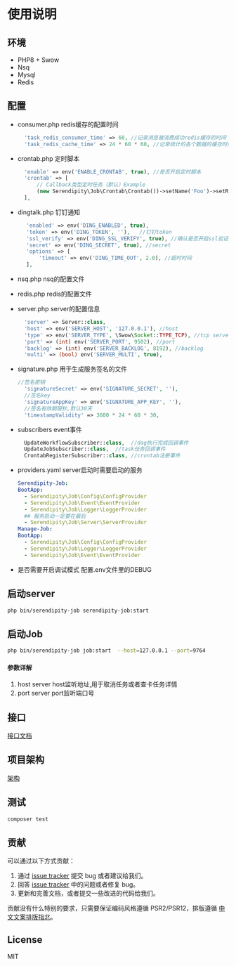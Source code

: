# 使用说明
## 环境

* PHP8 + Swow
* Nsq
* Mysql
* Redis

## 配置

* consumer.php  redis缓存的配置时间
  ```php
    'task_redis_consumer_time' => 60, //记录消息被消费成功redis缓存的时间
    'task_redis_cache_time' => 24 * 60 * 60, //记录统计的各个数据的缓存时间
  ```
* crontab.php  定时脚本
  ```php
    'enable' => env('ENABLE_CRONTAB', true), //是否开启定时脚本
    'crontab' => [
        // Callback类型定时任务（默认）Example
        (new Serendipity\Job\Crontab\Crontab())->setName('Foo')->setRule('*/5 * * * *')->setCallback([EchoCrontab::class, 'execute'])->setMemo('这是一个示例的定时任务'), //crontab
    ],
  ```
*  dingtalk.php  钉钉通知
  ```php
        'enabled' => env('DING_ENABLED', true),
        'token' => env('DING_TOKEN', ''),   //钉钉token
        'ssl_verify' => env('DING_SSL_VERIFY', true), //确认是否开启ssl验证
        'secret' => env('DING_SECRET', true), //secret 
        'options' => [
            'timeout' => env('DING_TIME_OUT', 2.0), //超时时间
        ],
  ```
* nsq.php nsq的配置文件

* redis.php redis的配置文件

* server.php server的配置信息
  ```php
    'server' => Server::class,
    'host' => env('SERVER_HOST', '127.0.0.1'), //host
    'type' => env('SERVER_TYPE', \Swow\Socket::TYPE_TCP), //tcp server
    'port' => (int) env('SERVER_PORT', 9502), //port
    'backlog' => (int) env('SERVER_BACKLOG', 8192), //backlog
    'multi' => (bool) env('SERVER_MULTI', true),
  ```
* signature.php 用于生成服务签名的文件  
  ```php
  //签名密钥
    'signatureSecret' => env('SIGNATURE_SECRET', ''),
    //签名key
    'signatureAppKey' => env('SIGNATURE_APP_KEY', ''),
    //签名有效期限秒,默认30天
    'timestampValidity' => 3600 * 24 * 60 * 30,
  ```  
* subscribers event事件  
  ```php
    UpdateWorkflowSubscriber::class,  //dag执行完成回调事件
    UpdateJobSubscriber::class,  //task任务回调事件
    CrontabRegisterSubscriber::class, //crontab注册事件
* providers.yaml server启动时需要启动的服务
  ```yaml
  Serendipity-Job:
  BootApp:
    - Serendipity\Job\Config\ConfigProvider
    - Serendipity\Job\Event\EventProvider
    - Serendipity\Job\Logger\LoggerProvider
    ## 服务启动一定要在最后
    - Serendipity\Job\Server\ServerProvider
  Manage-Job:
  BootApp:
    - Serendipity\Job\Config\ConfigProvider
    - Serendipity\Job\Logger\LoggerProvider
    - Serendipity\Job\Event\EventProvider
  ```
* 是否需要开启调试模式 配置.env文件里的DEBUG
##  启动server
```bash
php bin/serendipity-job serendipity-job:start
```
## 启动Job
```bash
php bin/serendipity-job job:start  --host=127.0.0.1 --port=9764
```
 #### 参数详解
   1. host server host监听地址,用于取消任务或者查卡任务详情
   2. port server port监听端口号
## 接口
[接口文档](API.md)

## 项目架构
[架构](Serendipity-Job.png)

## 测试

```bash
composer test
```
## 贡献

可以通过以下方式贡献：

1. 通过 [issue tracker](https://github.com/SerendipitySwow/Serendipity-job/issues) 提交 bug 或者建议给我们。
2. 回答 [issue tracker](https://github.com/SerendipitySwow/Serendipity-job/issues) 中的问题或者修复 bug。
3. 更新和完善文档，或者提交一些改进的代码给我们。

贡献没有什么特别的要求，只需要保证编码风格遵循 PSR2/PSR12，排版遵循 [中文文案排版指北](https://github.com/sparanoid/chinese-copywriting-guidelines)。

## License

MIT
